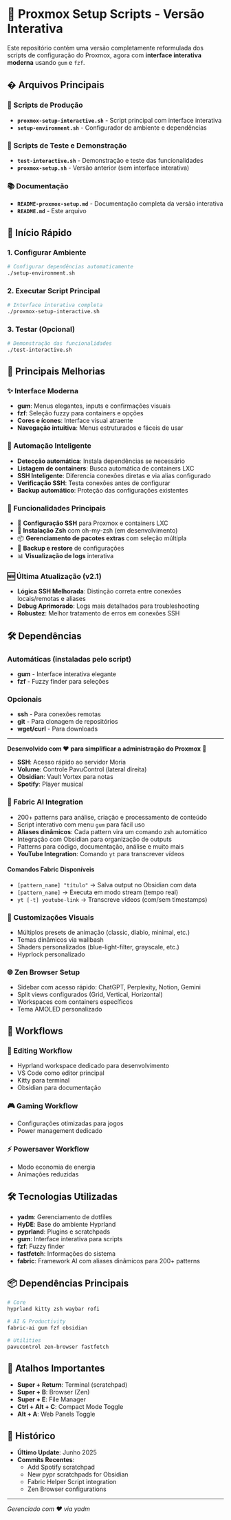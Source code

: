 # 🚀 Proxmox Setup Scripts - Versão Interativa

Este repositório contém uma versão completamente reformulada dos scripts de configuração do Proxmox, agora com **interface interativa moderna** usando `gum` e `fzf`.

## � Arquivos Principais

### 🎯 Scripts de Produção
- **`proxmox-setup-interactive.sh`** - Script principal com interface interativa
- **`setup-environment.sh`** - Configurador de ambiente e dependências

### 🧪 Scripts de Teste e Demonstração  
- **`test-interactive.sh`** - Demonstração e teste das funcionalidades
- **`proxmox-setup.sh`** - Versão anterior (sem interface interativa)

### 📚 Documentação
- **`README-proxmox-setup.md`** - Documentação completa da versão interativa
- **`README.md`** - Este arquivo

## 🚀 Início Rápido

### 1. Configurar Ambiente
```bash
# Configurar dependências automaticamente
./setup-environment.sh
```

### 2. Executar Script Principal
```bash
# Interface interativa completa
./proxmox-setup-interactive.sh
```

### 3. Testar (Opcional)
```bash
# Demonstração das funcionalidades
./test-interactive.sh
```

## 🎨 Principais Melhorias

### ✨ Interface Moderna
- **gum**: Menus elegantes, inputs e confirmações visuais
- **fzf**: Seleção fuzzy para containers e opções
- **Cores e ícones**: Interface visual atraente
- **Navegação intuitiva**: Menus estruturados e fáceis de usar

### 🔧 Automação Inteligente
- **Detecção automática**: Instala dependências se necessário
- **Listagem de containers**: Busca automática de containers LXC
- **SSH Inteligente**: Diferencia conexões diretas e via alias configurado
- **Verificação SSH**: Testa conexões antes de configurar
- **Backup automático**: Proteção das configurações existentes

### 🎯 Funcionalidades Principais
- 🔐 **Configuração SSH** para Proxmox e containers LXC
- 🐚 **Instalação Zsh** com oh-my-zsh (em desenvolvimento)
- 📦 **Gerenciamento de pacotes extras** com seleção múltipla
- 🔧 **Backup e restore** de configurações
- 📊 **Visualização de logs** interativa

### 🆕 Última Atualização (v2.1)
- **Lógica SSH Melhorada**: Distinção correta entre conexões locais/remotas e aliases
- **Debug Aprimorado**: Logs mais detalhados para troubleshooting
- **Robustez**: Melhor tratamento de erros em conexões SSH

## 🛠️ Dependências

### Automáticas (instaladas pelo script)
- **gum** - Interface interativa elegante
- **fzf** - Fuzzy finder para seleções

### Opcionais
- **ssh** - Para conexões remotas
- **git** - Para clonagem de repositórios
- **wget/curl** - Para downloads

---

**Desenvolvido com ❤️ para simplificar a administração do Proxmox** 🚀
- **SSH**: Acesso rápido ao servidor Moria
- **Volume**: Controle PavuControl (lateral direita)
- **Obsidian**: Vault Vortex para notas
- **Spotify**: Player musical

### 🤖 Fabric AI Integration
- 200+ patterns para análise, criação e processamento de conteúdo
- Script interativo com menu `gum` para fácil uso
- **Aliases dinâmicos**: Cada pattern vira um comando zsh automático
- Integração com Obsidian para organização de outputs
- Patterns para código, documentação, análise e muito mais
- **YouTube Integration**: Comando `yt` para transcrever vídeos

#### Comandos Fabric Disponíveis
- `[pattern_name] "título"` → Salva output no Obsidian com data
- `[pattern_name]` → Executa em modo stream (tempo real)
- `yt [-t] youtube-link` → Transcreve vídeos (com/sem timestamps)

### 🎨 Customizações Visuais
- Múltiplos presets de animação (classic, diablo, minimal, etc.)
- Temas dinâmicos via wallbash
- Shaders personalizados (blue-light-filter, grayscale, etc.)
- Hyprlock personalizado

### 🌐 Zen Browser Setup
- Sidebar com acesso rápido: ChatGPT, Perplexity, Notion, Gemini
- Split views configurados (Grid, Vertical, Horizontal)
- Workspaces com containers específicos
- Tema AMOLED personalizado

## 🚀 Workflows

### 📝 Editing Workflow
- Hyprland workspace dedicado para desenvolvimento
- VS Code como editor principal
- Kitty para terminal
- Obsidian para documentação

### 🎮 Gaming Workflow
- Configurações otimizadas para jogos
- Power management dedicado

### ⚡ Powersaver Workflow
- Modo economia de energia
- Animações reduzidas

## 🛠️ Tecnologias Utilizadas

- **yadm**: Gerenciamento de dotfiles
- **HyDE**: Base do ambiente Hyprland
- **pyprland**: Plugins e scratchpads
- **gum**: Interface interativa para scripts
- **fzf**: Fuzzy finder
- **fastfetch**: Informações do sistema
- **fabric**: Framework AI com aliases dinâmicos para 200+ patterns

## 📦 Dependências Principais

```bash
# Core
hyprland kitty zsh waybar rofi

# AI & Productivity  
fabric-ai gum fzf obsidian

# Utilities
pavucontrol zen-browser fastfetch
```

## 🎯 Atalhos Importantes

- **Super + Return**: Terminal (scratchpad)
- **Super + B**: Browser (Zen)
- **Super + E**: File Manager
- **Ctrl + Alt + C**: Compact Mode Toggle
- **Alt + A**: Web Panels Toggle

## 📅 Histórico

- **Último Update**: Junho 2025
- **Commits Recentes**:
  - Add Spotify scratchpad
  - New pypr scratchpads for Obsidian
  - Fabric Helper Script integration
  - Zen Browser configurations

---

*Gerenciado com ❤️ via yadm*

